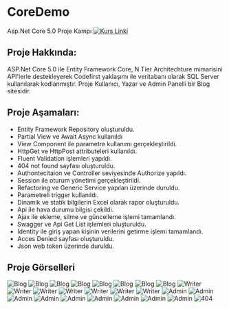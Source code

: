 # CoreDemo
Asp.Net Core 5.0 Proje Kampı 
[![Kurs Linki](https://img.shields.io/badge/Kurs%20Linki%20-izlemek%20için%20tıklayın-purple)](https://www.youtube.com/playlist?list=PLKnjBHu2xXNNkinaVhPqPZG0ubaLN63ci)

## Proje Hakkında: 
ASP.Net Core 5.0 ile Entity Framework Core, N Tier Architechture mimarisini API'lerle destekleyerek Codefirst yaklaşımı ile veritabanı olarak SQL Server kullanılarak kodlanmıştır.
Proje Kullanıcı, Yazar ve Admin Panelli bir Blog sitesidir.

## Proje Aşamaları:
* Entity Framework Repository oluşturuldu.
* Partial View ve Await Async kullanıldı
* View Component ile parametre kullanımı gerçekleştirildi.
* HttpGet ve HttpPost attributeleri kullanıldı.
* Fluent Validation işlemleri yapıldı.
* 404 not found sayfası oluşturuldu.
* Authontecitaion ve Controller seviyesinde Authorize yapıldı.
* Session ile oturum yönetimi gerçekleştirildi.
* Refactoring ve Generic Service yapıları üzerinde duruldu.
* Parametreli trigger kullanıldı.
* Dinamik ve statik bilgilerin Excel olarak rapor oluşturuldu.
* Api ile hava durumu bilgisi çekildi.
* Ajax ile ekleme, silme ve güncelleme işlemi tamamlandı.
* Swagger ve Api Get List işlemleri oluşturuldu.
* Identity ile giriş yapan kişinin verilerini getirme işlemi tamamlandı.
* Acces Denied sayfası oluşturuldu.
* Json web token üzerinde duruldu.

## Proje Görselleri
![Blog](https://github.com/senaboyuktas/CoreDemo/blob/master/Proje/1.jpg)
![Blog](https://github.com/senaboyuktas/CoreDemo/blob/master/Proje/2.jpg)
![Blog](https://github.com/senaboyuktas/CoreDemo/blob/master/Proje/3.2.jpg)
![Blog](https://github.com/senaboyuktas/CoreDemo/blob/master/Proje/3.jpg)
![Blog](https://github.com/senaboyuktas/CoreDemo/blob/master/Proje/3.1.jpg)
![Blog](https://github.com/senaboyuktas/CoreDemo/blob/master/Proje/4.jpg)
![Blog](https://github.com/senaboyuktas/CoreDemo/blob/master/Proje/5.jpg)
![Blog](https://github.com/senaboyuktas/CoreDemo/blob/master/Proje/6.jpg)
![Writer](https://github.com/senaboyuktas/CoreDemo/blob/master/Proje/7.jpg)
![Writer](https://github.com/senaboyuktas/CoreDemo/blob/master/Proje/8.jpg)
![Writer](https://github.com/senaboyuktas/CoreDemo/blob/master/Proje/9.jpg)
![Writer](https://github.com/senaboyuktas/CoreDemo/blob/master/Proje/10.jpg)
![Writer](https://github.com/senaboyuktas/CoreDemo/blob/master/Proje/11.jpg)
![Writer](https://github.com/senaboyuktas/CoreDemo/blob/master/Proje/12.jpg)
![Writer](https://github.com/senaboyuktas/CoreDemo/blob/master/Proje/13.jpg)
![Admin](https://github.com/senaboyuktas/CoreDemo/blob/master/Proje/14.jpg)
![Admin](https://github.com/senaboyuktas/CoreDemo/blob/master/Proje/15.jpg)
![Admin](https://github.com/senaboyuktas/CoreDemo/blob/master/Proje/16.jpg)
![Admin](https://github.com/senaboyuktas/CoreDemo/blob/master/Proje/17.jpg)
![Admin](https://github.com/senaboyuktas/CoreDemo/blob/master/Proje/18.jpg)
![Admin](https://github.com/senaboyuktas/CoreDemo/blob/master/Proje/19.jpg)
![Admin](https://github.com/senaboyuktas/CoreDemo/blob/master/Proje/20.jpg)
![Admin](https://github.com/senaboyuktas/CoreDemo/blob/master/Proje/23.jpg)
![Admin](https://github.com/senaboyuktas/CoreDemo/blob/master/Proje/21.jpg)
![404](https://github.com/senaboyuktas/CoreDemo/blob/master/Proje/22.jpg)
